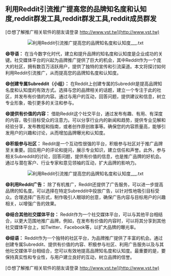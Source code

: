 ## **利用Reddit引流推广提高您的品牌知名度和认知度,reddit群发工具,reddit群发工具,reddit成员群发**

[😍想了解推广相关软件的朋友请登录 http://www.vst.tw](http://www.vst.tw)

 <center><img src="https://vst.tw/MP4/tuiguang/png/4.png" alt="利用Reddit引流推广提高您的品牌知名度和认知度___.txt"></center>

**😄导语：**
在当今数字化时代，建立和提升品牌的知名度和认知度是企业成功的关键。社交媒体平台的兴起为品牌推广提供了巨大的机会，其中Reddit作为一个庞大的社区，拥有数百万活跃用户，提供了独特的宣传和引流渠道。本文将探讨如何利用Reddit引流推广，从而提高您的品牌知名度和认知度。

**😄创建专属Subreddit（小组）：**
在Reddit上创建专属的Subreddit是提高品牌知名度和认知度的有效方式。选择与您的品牌相关的话题，建立一个专注于此的社区，并发布有价值的内容。通过与用户的互动，回答问题，提供建议和信息，树立专业形象，吸引更多的关注和参与。

**😄提供有价值的内容：**
借助Reddit这个社交平台，通过发布有趣、有用、有深度的内容，吸引目标受众的注意力。可以分享行业内的新闻和趋势，提供专业见解和经验分享，发布教程和指南，或者创作原创故事等。确保您的内容质量高，能够引发用户的兴趣和讨论，从而增加品牌曝光和认知度。

**😄积极参与社区：**
Reddit是一个互动性很强的平台，积极参与社区对于推广品牌至关重要。回应用户的评论和提问，展示专业知识，建立信任和声誉。此外，参与相关Subreddit的讨论，回答问题，提供有价值的信息，也是推广品牌的好机会。通过与潜在客户、行业专家和意见领袖的互动，扩大品牌的影响力。

 <center><img src="https://vst.tw/MP4/tuiguang/png/7.png" alt="利用Reddit引流推广提高您的品牌知名度和认知度___.txt"></center>

**😄利用Reddit广告：**
除了有机推广，Reddit还提供了广告服务，可以进一步提高品牌的知名度。可以选择在特定Subreddit中投放广告，以针对性地吸引目标受众。合理选择广告形式，制作吸引人眼球的创意，确保广告内容与目标用户的兴趣相关，以增强广告的效果。

**😄结合其他社交媒体平台：**
Reddit作为一个社交媒体平台，可以与其他平台相结合，以更大范围地推广品牌。例如，在发布有价值的内容时，可以将其分享到其他社交媒体平台上，如Twitter、Facebook等，以扩大品牌的曝光率。

**😄结语：**
Reddit作为一个独特的社区平台，为品牌推广提供了丰富的机会。通过创建专属Subreddit、提供有价值的内容、积极参与社区、利用广告服务以及与其他社交媒体平台相结合，您可以有效地提高品牌知名度和认知度。最重要的是，要保持真实性和专业性，与用户建立良好的互动，树立品牌的信誉。

[😍想了解推广相关软件的朋友请登录 http://www.vst.tw](http://www.vst.tw)



